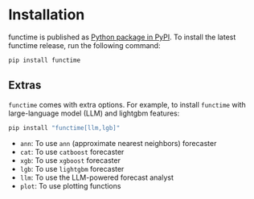 # Installation

functime is published as [Python package in PyPI](https://pypi.org/project/functime/).
To install the latest functime release, run the following command:

```bash
pip install functime
```

## Extras

`functime` comes with extra options. For example, to install `functime` with large-language model (LLM) and lightgbm features:

```bash
pip install "functime[llm,lgb]"
```

- `ann`: To use `ann` (approximate nearest neighbors) forecaster
- `cat`: To use `catboost` forecaster
- `xgb`: To use `xgboost` forecaster
- `lgb`: To use `lightgbm` forecaster
- `llm`: To use the LLM-powered forecast analyst
- `plot`: To use plotting functions
